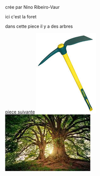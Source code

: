 crée par Nino Ribeiro-Vaur

ici c'est la foret

dans cette piece il y a des arbres

[piece suivante](piece13.md)
[![](pioche.jpeg)](salleSecrete4.md)
![](images.jpeg)
